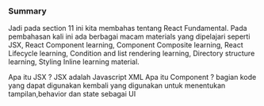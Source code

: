 ### Summary

Jadi pada section 11 ini kita membahas tentang React Fundamental. Pada pembahasan kali ini ada berbagai macam materials yang dipelajari seperti JSX, React Component learning, Component Composite learning, React Lifecycle learning, Condition and list rendering learning, Directory structure learning, Styling Inline learning material.

Apa itu JSX ? JSX adalah Javascript XML
Apa itu Component ? bagian kode yang dapat digunakan kembali yang digunakan untuk menentukan tampilan,behavior dan state sebagai UI
